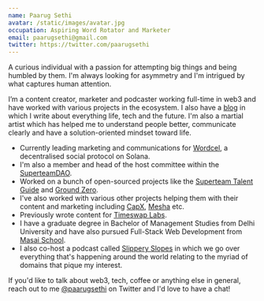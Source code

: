 ```yaml
---
name: Paarug Sethi
avatar: /static/images/avatar.jpg
occupation: Aspiring Word Rotator and Marketer
email: paarugsethi@gmail.com
twitter: https://twitter.com/paarugsethi
---
```


A curious individual with a passion for attempting big things and being humbled by them. I'm always looking for asymmetry and I'm intrigued by what captures human attention.

I’m a content creator, marketer and podcaster working full-time in web3 and have worked with various projects in the ecosystem. I also have a [blog](https://www.wordcelclub.com/paarug.sol) in which I write about everything life, tech and the future. I'm also a martial artist which has helped me to understand people better, communicate clearly and have a solution-oriented mindset toward life.

- Currently leading marketing and communications for [Wordcel](https://twitter.com/wordcel_club), a decentralised social protocol on Solana.
- I'm also a member and head of the host committee within the [SuperteamDAO](https://twitter.com/SuperteamDAO).
- Worked on a bunch of open-sourced projects like the [Superteam Talent Guide](https://talent.superteam.fun/) and [Ground Zero](https://groundzero.superteam.fun/).
- I've also worked with various other projects helping them with their content and marketing including [CapX](https://twitter.com/CapxFi), [Mesha](https://twitter.com/meshaclub) etc.
- Previously wrote content for [Timeswap Labs](https://twitter.com/TimeswapLabs).
- I have a graduate degree in Bachelor of Management Studies from Delhi University and have also pursued Full-Stack Web Development from [Masai School](https://twitter.com/masaischool).
- I also co-host a podcast called [Slippery Slopes](https://linktr.ee/slipperyslopes) in which we go over everything that's happening around the world relating to the myriad of domains that pique my interest.

If you'd like to talk about web3, tech, coffee or anything else in general, reach out to me [@paarugsethi](https://twitter.com/paarugsethi) on Twitter and I'd love to have a chat!